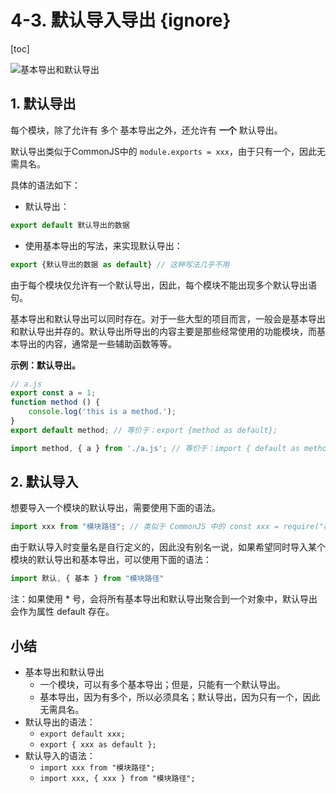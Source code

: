 # 4-3. 默认导入导出 {ignore}

[toc]

![基本导出和默认导出](https://cdn.jsdelivr.net/gh/123taojiale/dahuyou_picture@main/blogs/20210529193119.png)

## 1. 默认导出

每个模块，除了允许有 多个 基本导出之外，还允许有 **一个** 默认导出。

默认导出类似于CommonJS中的 `module.exports = xxx`，由于只有一个，因此无需具名。

具体的语法如下：

- 默认导出：

```js
export default 默认导出的数据
```

- 使用基本导出的写法，来实现默认导出：

```js
export {默认导出的数据 as default} // 这种写法几乎不用
```

由于每个模块仅允许有一个默认导出，因此，每个模块不能出现多个默认导出语句。

基本导出和默认导出可以同时存在。对于一些大型的项目而言，一般会是基本导出和默认导出并存的。默认导出所导出的内容主要是那些经常使用的功能模块，而基本导出的内容，通常是一些辅助函数等等。

**示例：默认导出。**

```js
// a.js
export const a = 1;
function method () {
    console.log('this is a method.');
}
export default method; // 等价于：export {method as default};
```

```js
import method, { a } from './a.js'; // 等价于：import { default as method, a } from './a.js';
```

## 2. 默认导入

想要导入一个模块的默认导出，需要使用下面的语法。

```js
import xxx from "模块路径"; // 类似于 CommonJS 中的 const xxx = require("模块路径")
```

由于默认导入时变量名是自行定义的，因此没有别名一说，如果希望同时导入某个模块的默认导出和基本导出，可以使用下面的语法：

```js
import 默认, { 基本 } from "模块路径"
```

注：如果使用 * 号，会将所有基本导出和默认导出聚合到一个对象中，默认导出会作为属性 default 存在。

## 小结

- 基本导出和默认导出
  - 一个模块，可以有多个基本导出；但是，只能有一个默认导出。
  - 基本导出，因为有多个，所以必须具名；默认导出，因为只有一个，因此无需具名。
- 默认导出的语法：
  - `export default xxx;`
  - `export { xxx as default };`
- 默认导入的语法：
  - `import xxx from "模块路径";`
  - `import xxx, { xxx } from "模块路径";`